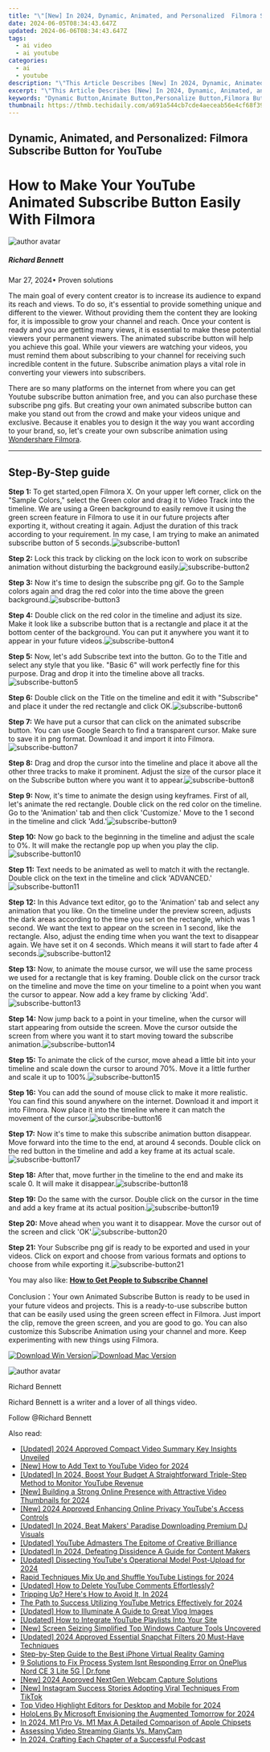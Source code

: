 ```yaml
---
title: "\"[New] In 2024, Dynamic, Animated, and Personalized  Filmora Subscribe Button for YouTube\""
date: 2024-06-05T08:34:43.647Z
updated: 2024-06-06T08:34:43.647Z
tags:
  - ai video
  - ai youtube
categories:
  - ai
  - youtube
description: "\"This Article Describes [New] In 2024, Dynamic, Animated, and Personalized: Filmora Subscribe Button for YouTube\""
excerpt: "\"This Article Describes [New] In 2024, Dynamic, Animated, and Personalized: Filmora Subscribe Button for YouTube\""
keywords: "Dynamic Button,Animate Button,Personalize Button,Filmora Button,Animated Subscribe,Dynamic Ads,Engaging Video UI"
thumbnail: https://thmb.techidaily.com/a691a544cb7cde4aeceab56e4cf68f393a99f1feb2da71ac3ca94b7300f4d4b3.jpg
---
```


## Dynamic, Animated, and Personalized: Filmora Subscribe Button for YouTube

# How to Make Your YouTube Animated Subscribe Button Easily With Filmora

![author avatar](https://images.wondershare.com/filmora/article-images/richard-bennett.jpg)

##### Richard Bennett

 Mar 27, 2024• Proven solutions

The main goal of every content creator is to increase its audience to expand its reach and views. To do so, it's essential to provide something unique and different to the viewer. Without providing them the content they are looking for, it is impossible to grow your channel and reach. Once your content is ready and you are getting many views, it is essential to make these potential viewers your permanent viewers. The animated subscribe button will help you achieve this goal. While your viewers are watching your videos, you must remind them about subscribing to your channel for receiving such incredible content in the future. Subscribe animation plays a vital role in converting your viewers into subscribers.

There are so many platforms on the internet from where you can get Youtube subscribe button animation free, and you can also purchase these subscribe png gifs. But creating your own animated subscribe button can make you stand out from the crowd and make your videos unique and exclusive. Because it enables you to design it the way you want according to your brand, so, let's create your own subscribe animation using [Wondershare Filmora](https://tools.techidaily.com/wondershare/filmora/download/).

---

## Step-By-Step guide

**Step 1:** To get started,open Filmora X. On your upper left corner, click on the "Sample Colors," select the Green color and drag it to Video Track into the timeline. We are using a Green background to easily remove it using the green screen feature in Filmora to use it in our future projects after exporting it, without creating it again. Adjust the duration of this track according to your requirement. In my case, I am trying to make an animated subscribe button of 5 seconds.![subscribe-button1](https://images.wondershare.com/filmora/article-images/subs-button1.png)

**Step 2:** Lock this track by clicking on the lock icon to work on subscribe animation without disturbing the background easily.![subscribe-button2](https://images.wondershare.com/filmora/article-images/subs-button2.png)

**Step 3:** Now it's time to design the subscribe png gif. Go to the Sample colors again and drag the red color into the time above the green background.![subscribe-button3](https://images.wondershare.com/filmora/article-images/subs-button3.png)

**Step 4:** Double click on the red color in the timeline and adjust its size. Make it look like a subscribe button that is a rectangle and place it at the bottom center of the background. You can put it anywhere you want it to appear in your future videos.![subscribe-button4](https://images.wondershare.com/filmora/article-images/subs-button4.png)

**Step 5:** Now, let's add Subscribe text into the button. Go to the Title and select any style that you like. "Basic 6" will work perfectly fine for this purpose. Drag and drop it into the timeline above all tracks.![subscribe-button5](https://images.wondershare.com/filmora/article-images/subs-button5.png)

**Step 6:** Double click on the Title on the timeline and edit it with "Subscribe" and place it under the red rectangle and click OK.![subscribe-button6](https://images.wondershare.com/filmora/article-images/subs-button6.png)

**Step 7:** We have put a cursor that can click on the animated subscribe button. You can use Google Search to find a transparent cursor. Make sure to save it in png format. Download it and import it into Filmora.![subscribe-button7](https://images.wondershare.com/filmora/article-images/subs-button7.png)

**Step 8:** Drag and drop the cursor into the timeline and place it above all the other three tracks to make it prominent. Adjust the size of the cursor place it on the Subscribe button where you want it to appear.![subscribe-button8](https://images.wondershare.com/filmora/article-images/subs-button8.png)

**Step 9:** Now, it's time to animate the design using keyframes. First of all, let's animate the red rectangle. Double click on the red color on the timeline. Go to the 'Animation' tab and then click 'Customize.' Move to the 1 second in the timeline and click 'Add.'![subscribe-button9](https://images.wondershare.com/filmora/article-images/subs-button9.png)

**Step 10:** Now go back to the beginning in the timeline and adjust the scale to 0%. It will make the rectangle pop up when you play the clip.![subscribe-button10](https://images.wondershare.com/filmora/article-images/subs-button10.png)

**Step 11:** Text needs to be animated as well to match it with the rectangle. Double click on the text in the timeline and click 'ADVANCED.'![subscribe-button11](https://images.wondershare.com/filmora/article-images/subs-button11.png)

**Step 12:** In this Advance text editor, go to the 'Animation' tab and select any animation that you like. On the timeline under the preview screen, adjusts the dark areas according to the time you set on the rectangle, which was 1 second. We want the text to appear on the screen in 1 second, like the rectangle. Also, adjust the ending time when you want the text to disappear again. We have set it on 4 seconds. Which means it will start to fade after 4 seconds.![subscribe-button12](https://images.wondershare.com/filmora/article-images/subs-button12.png)

**Step 13:** Now, to animate the mouse cursor, we will use the same process we used for a rectangle that is key framing. Double click on the cursor track on the timeline and move the time on your timeline to a point when you want the cursor to appear. Now add a key frame by clicking 'Add'.![subscribe-button13](https://images.wondershare.com/filmora/article-images/subs-button13.png)

**Step 14:** Now jump back to a point in your timeline, when the cursor will start appearing from outside the screen. Move the cursor outside the screen from where you want it to start moving toward the subscribe animation.![subscribe-button14](https://images.wondershare.com/filmora/article-images/subs-button14.png)

**Step 15:** To animate the click of the cursor, move ahead a little bit into your timeline and scale down the cursor to around 70%. Move it a little further and scale it up to 100%.![subscribe-button15](https://images.wondershare.com/filmora/article-images/subs-button15.png)

**Step 16:** You can add the sound of mouse click to make it more realistic. You can find this sound anywhere on the internet. Download it and import it into Filmora. Now place it into the timeline where it can match the movement of the cursor.![subscribe-button16](https://images.wondershare.com/filmora/article-images/subs-button16.png)

**Step 17:** Now it's time to make this subscribe animation button disappear. Move forward into the time to the end, at around 4 seconds. Double click on the red button in the timeline and add a key frame at its actual scale.![subscribe-button17](https://images.wondershare.com/filmora/article-images/subs-button17.png)

**Step 18:** After that, move further in the timeline to the end and make its scale 0\. It will make it disappear.![subscribe-button18](https://images.wondershare.com/filmora/article-images/subs-button18.png)

**Step 19:** Do the same with the cursor. Double click on the cursor in the time and add a key frame at its actual position.![subscribe-button19](https://images.wondershare.com/filmora/article-images/subs-button19.png)

**Step 20:** Move ahead when you want it to disappear. Move the cursor out of the screen and click 'OK'.![subscribe-button20](https://images.wondershare.com/filmora/article-images/subs-button20.png)

**Step 21:** Your Subscribe png gif is ready to be exported and used in your videos. Click on export and choose from various formats and options to choose from while exporting it.![subscribe-button21](https://images.wondershare.com/filmora/article-images/subs-button21.png)

You may also like: [**How to Get People to Subscribe Channel**](https://tools.techidaily.com/wondershare/filmora/download/)

Conclusion：Your own Animated Subscribe Button is ready to be used in your future videos and projects. This is a ready-to-use subscribe button that can be easily used using the green screen effect in Filmora. Just import the clip, remove the green screen, and you are good to go. You can also customize this Subscribe Animation using your channel and more. Keep experimenting with new things using Filmora.

[![Download Win Version](https://images.wondershare.com/filmora/guide/download-btn-win.jpg)](https://tools.techidaily.com/wondershare/filmora/download/)[![Download Mac Version](https://images.wondershare.com/filmora/guide/download-btn-mac.jpg)](https://tools.techidaily.com/wondershare/filmora/download/)

![author avatar](https://images.wondershare.com/filmora/article-images/richard-bennett.jpg)

Richard Bennett

Richard Bennett is a writer and a lover of all things video.

Follow @Richard Bennett

<span class="atpl-alsoreadstyle">Also read:</span>
<div><ul>
<li><a href="https://facebook-video-footage.techidaily.com/updated-2024-approved-compact-video-summary-key-insights-unveiled/"><u>[Updated] 2024 Approved  Compact Video Summary  Key Insights Unveiled</u></a></li>
<li><a href="https://facebook-video-footage.techidaily.com/new-how-to-add-text-to-youtube-video-for-2024/"><u>[New] How to Add Text to YouTube Video for 2024</u></a></li>
<li><a href="https://facebook-video-footage.techidaily.com/updated-in-2024-boost-your-budget-a-straightforward-triple-step-method-to-monitor-youtube-revenue/"><u>[Updated] In 2024, Boost Your Budget  A Straightforward Triple-Step Method to Monitor YouTube Revenue</u></a></li>
<li><a href="https://facebook-video-footage.techidaily.com/new-building-a-strong-online-presence-with-attractive-video-thumbnails-for-2024/"><u>[New] Building a Strong Online Presence with Attractive Video Thumbnails for 2024</u></a></li>
<li><a href="https://facebook-video-footage.techidaily.com/new-2024-approved-enhancing-online-privacy-youtubes-access-controls/"><u>[New] 2024 Approved  Enhancing Online Privacy  YouTube's Access Controls</u></a></li>
<li><a href="https://facebook-video-footage.techidaily.com/updated-in-2024-beat-makers-paradise-downloading-premium-dj-visuals/"><u>[Updated] In 2024, Beat Makers' Paradise  Downloading Premium DJ Visuals</u></a></li>
<li><a href="https://facebook-video-footage.techidaily.com/updated-youtube-admasters-the-epitome-of-creative-brilliance/"><u>[Updated] YouTube Admasters  The Epitome of Creative Brilliance</u></a></li>
<li><a href="https://facebook-video-footage.techidaily.com/updated-in-2024-defeating-dissidence-a-guide-for-content-makers/"><u>[Updated] In 2024, Defeating Dissidence  A Guide for Content Makers</u></a></li>
<li><a href="https://facebook-video-footage.techidaily.com/updated-dissecting-youtubes-operational-model-post-upload-for-2024/"><u>[Updated] Dissecting YouTube's Operational Model Post-Upload for 2024</u></a></li>
<li><a href="https://facebook-video-footage.techidaily.com/rapid-techniques-mix-up-and-shuffle-youtube-listings-for-2024/"><u>Rapid Techniques  Mix Up and Shuffle YouTube Listings for 2024</u></a></li>
<li><a href="https://facebook-video-footage.techidaily.com/updated-how-to-delete-youtube-comments-effortlessly/"><u>[Updated] How to Delete YouTube Comments Effortlessly?</u></a></li>
<li><a href="https://facebook-video-footage.techidaily.com/tripping-up-heres-how-to-avoid-it-in-2024/"><u>Tripping Up? Here's How to Avoid It, In 2024</u></a></li>
<li><a href="https://facebook-video-footage.techidaily.com/the-path-to-success-utilizing-youtube-metrics-effectively-for-2024/"><u>The Path to Success  Utilizing YouTube Metrics Effectively for 2024</u></a></li>
<li><a href="https://facebook-video-footage.techidaily.com/updated-how-to-illuminate-a-guide-to-great-vlog-images/"><u>[Updated] How to Illuminate  A Guide to Great Vlog Images</u></a></li>
<li><a href="https://facebook-video-footage.techidaily.com/updated-how-to-integrate-youtube-playlists-into-your-site/"><u>[Updated] How to Integrate YouTube Playlists Into Your Site</u></a></li>
<li><a href="https://screen-recording.techidaily.com/new-screen-seizing-simplified-top-windows-capture-tools-uncovered/"><u>[New] Screen Seizing Simplified  Top Windows Capture Tools Uncovered</u></a></li>
<li><a href="https://snapchat-videos.techidaily.com/updated-2024-approved-essential-snapchat-filters-20-must-have-techniques/"><u>[Updated] 2024 Approved  Essential Snapchat Filters  20 Must-Have Techniques</u></a></li>
<li><a href="https://extra-hints.techidaily.com/step-by-step-guide-to-the-best-iphone-virtual-reality-gaming/"><u>Step-by-Step Guide to the Best iPhone Virtual Reality Gaming</u></a></li>
<li><a href="https://howto.techidaily.com/9-solutions-to-fix-process-system-isnt-responding-error-on-oneplus-nord-ce-3-lite-5g-drfone-by-drfone-fix-android-problems-fix-android-problems/"><u>9 Solutions to Fix Process System Isnt Responding Error on OnePlus Nord CE 3 Lite 5G | Dr.fone</u></a></li>
<li><a href="https://desktop-recording.techidaily.com/new-2024-approved-nextgen-webcam-capture-solutions/"><u>[New] 2024 Approved  NextGen Webcam Capture Solutions</u></a></li>
<li><a href="https://instagram-video-recordings.techidaily.com/new-instagram-success-stories-adopting-viral-techniques-from-tiktok/"><u>[New] Instagram Success Stories  Adopting Viral Techniques From TikTok</u></a></li>
<li><a href="https://video-creation-software.techidaily.com/top-video-highlight-editors-for-desktop-and-mobile-for-2024/"><u>Top Video Highlight Editors for Desktop and Mobile for 2024</u></a></li>
<li><a href="https://some-knowledge.techidaily.com/hololens-by-microsoft-envisioning-the-augmented-tomorrow-for-2024/"><u>HoloLens By Microsoft  Envisioning the Augmented Tomorrow for 2024</u></a></li>
<li><a href="https://extra-support.techidaily.com/in-2024-m1-pro-vs-m1-max-a-detailed-comparison-of-apple-chipsets/"><u>In 2024, M1 Pro Vs. M1 Max  A Detailed Comparison of Apple Chipsets</u></a></li>
<li><a href="https://screen-video-capture.techidaily.com/assessing-video-streaming-giants-vs-manycam/"><u>Assessing Video Streaming Giants Vs. ManyCam</u></a></li>
<li><a href="https://extra-resources.techidaily.com/in-2024-crafting-each-chapter-of-a-successful-podcast/"><u>In 2024, Crafting Each Chapter of a Successful Podcast</u></a></li>
</ul></div>

<ins class="adsbygoogle"
      style="display:block"
      data-ad-client="ca-pub-7571918770474297"
      data-ad-slot="8358498916"
      data-ad-format="auto"
      data-full-width-responsive="true"></ins>